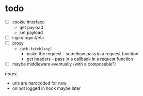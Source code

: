# todo

- [ ] cookie interface
  - get payload
  - set payload
- [ ] login/logout/etc
- [ ] proxy
  - `auth.fetch(any)`
    - make the request - somehow pass in a request function
    - get headers - pass in a callback in a request function
- [ ] maybe middleware eventually (with a composable?)

_notes:_

- urls are hardcoded for now
- on not logged in hook maybe later
